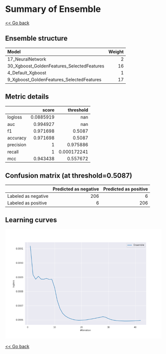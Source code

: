 # Summary of Ensemble

[<< Go back](../README.md)


## Ensemble structure
| Model                                      |   Weight |
|:-------------------------------------------|---------:|
| 17_NeuralNetwork                           |        2 |
| 30_Xgboost_GoldenFeatures_SelectedFeatures |       16 |
| 4_Default_Xgboost                          |        1 |
| 9_Xgboost_GoldenFeatures_SelectedFeatures  |       17 |

## Metric details
|           |     score |     threshold |
|:----------|----------:|--------------:|
| logloss   | 0.0885919 | nan           |
| auc       | 0.994927  | nan           |
| f1        | 0.971698  |   0.5087      |
| accuracy  | 0.971698  |   0.5087      |
| precision | 1         |   0.975886    |
| recall    | 1         |   0.000172241 |
| mcc       | 0.943438  |   0.557672    |


## Confusion matrix (at threshold=0.5087)
|                     |   Predicted as negative |   Predicted as positive |
|:--------------------|------------------------:|------------------------:|
| Labeled as negative |                     206 |                       6 |
| Labeled as positive |                       6 |                     206 |

## Learning curves
![Learning curves](learning_curves.png)

[<< Go back](../README.md)
